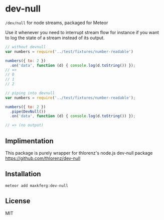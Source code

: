 # dev-null

`/dev/null` for node streams, packaged for Meteor

Use it whenever you need to interrupt stream flow for instance if you want to log the state of a stream instead of its
output.

```js
// without devnull
var numbers = require('../test/fixtures/number-readable')

numbers({ to: 2 })
  .on('data', function (d) { console.log(d.toString()) });
// => 
// 0
// 1
// 2
```

```js
// piping into devnull
var numbers = require('../test/fixtures/number-readable');

numbers({ to: 2 })
  .pipe(DevNull())
  .on('data', function (d) { console.log(d.toString()) });

// => (no output)
```

## Implimentation
This package is purely wrapper for thlorenz's node.js dev-null package
https://github.com/thlorenz/dev-null

## Installation

    meteor add maxkferg:dev-null

## License

MIT